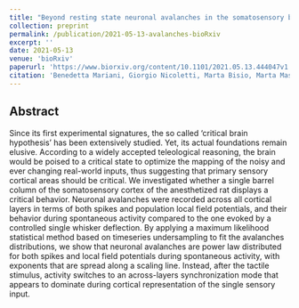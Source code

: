 ```yaml
---
title: "Beyond resting state neuronal avalanches in the somatosensory barrel cortex"
collection: preprint
permalink: /publication/2021-05-13-avalanches-bioRxiv
excerpt: ''
date: 2021-05-13
venue: 'bioRxiv'
paperurl: 'https://www.biorxiv.org/content/10.1101/2021.05.13.444047v1.abstract'
citation: 'Benedetta Mariani, Giorgio Nicoletti, Marta Bisio, Marta Maschietto, Stefano Vassanelli, Samir Suweis. Beyond resting state neuronal avalanches in the somatosensory barrel cortex. bioRxiv 2021.05.13.444047 (2021).'
---
```


## Abstract
Since its first experimental signatures, the so called ‘critical brain hypothesis’ has been extensively studied. Yet, its actual foundations remain elusive. According to a widely accepted teleological reasoning, the brain would be poised to a critical state to optimize the mapping of the noisy and ever changing real-world inputs, thus suggesting that primary sensory cortical areas should be critical. We investigated whether a single barrel column of the somatosensory cortex of the anesthetized rat displays a critical behavior. Neuronal avalanches were recorded across all cortical layers in terms of both spikes and population local field potentials, and their behavior during spontaneous activity compared to the one evoked by a controlled single whisker deflection. By applying a maximum likelihood statistical method based on timeseries undersampling to fit the avalanches distributions, we show that neuronal avalanches are power law distributed for both spikes and local field potentials during spontaneous activity, with exponents that are spread along a scaling line. Instead, after the tactile stimulus, activity switches to an across-layers synchronization mode that appears to dominate during cortical representation of the single sensory input.
